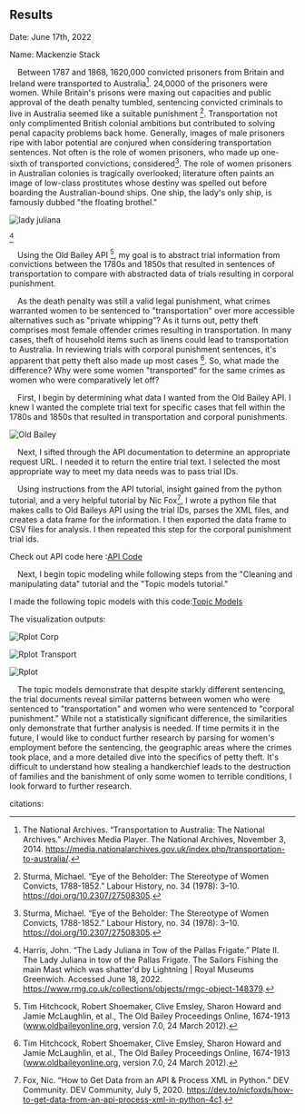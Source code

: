 ## Results 

Date: June 17th, 2022

Name: Mackenzie Stack

&emsp;Between 1787 and 1868, 1620,000 convicted prisoners from Britain and Ireland were transported to Australia[^1]. 24,0000 of the prisoners were women. While Britain's prisons were maxing out capacities and public approval of the death penalty tumbled, sentencing convicted criminals to live in Australia seemed like a suitable punishment [^2]. Transportation not only complimented British colonial ambitions but contributed to solving penal capacity problems back home. Generally, images of male prisoners ripe with labor potential are conjured when considering transportation sentences. Not often is the role of women prisoners, who made up one-sixth of transported convictions, considered[^3]. The role of women prisoners in Australian colonies is tragically overlooked; literature often paints an image of low-class prostitutes whose destiny was spelled out before boarding the Australian-bound ships. One ship, the lady's only ship, is famously dubbed "the floating brothel."

![lady juliana](assets/lady_juliana.jpg)

[^4]

&emsp;Using the Old Bailey API [^5], my goal is to abstract trial information from convictions between the 1780s and 1850s that resulted in sentences of transportation to compare with abstracted data of trials resulting in corporal punishment. 

&emsp;As the death penalty was still a valid legal punishment, what crimes warranted women to be sentenced to "transportation" over more accessible alternatives such as "private whipping"? As it turns out, petty theft comprises most female offender crimes resulting in transportation. In many cases, theft of household items such as linens could lead to transportation to Australia. In reviewing trials with corporal punishment sentences, it's apparent that petty theft also made up most cases [^6]. So, what made the difference? Why were some women "transported" for the same crimes as women who were comparatively let off? 

&emsp;First, I begin by determining what data I wanted from the Old Bailey API. I knew I wanted the complete trial text for specific cases that fell within the 1780s and 1850s that resulted in transportation and corporal punishments. 


![Old Bailey](assets/oldBaileySearch.png)

&emsp;Next, I sifted through the API documentation to determine an appropriate request URL. I needed it to return the entire trial text. I selected the most appropriate way to meet my data needs was to pass trial IDs. 

&emsp;Using instructions from the API tutorial, insight gained from the python tutorial, and a very helpful tutorial by Nic Fox[^7], I wrote a python file that makes calls to Old Baileys API using the trial IDs, parses the XML files, and creates a data frame for the information. I then exported the data frame to CSV files for analysis. I then repeated this step for the corporal punishment trial ids. 

Check out API code here :[API Code](https://github.com/mackenziebstack/DH-Exploration-Exercise/blob/0228308cb597d90cfe8d3cb62107815b48c99495/api_data/getTransData.py)


&emsp;Next, I begin topic modeling while following steps from the "Cleaning and manipulating data" tutorial and the "Topic models tutorial." 

I made the following topic models with this code:[Topic Models](https://github.com/mackenziebstack/DH-Exploration-Exercise/blob/0228308cb597d90cfe8d3cb62107815b48c99495/transportedConvicts-r/transportedConvictsTopics.R)

The visualization outputs:


![Rplot Corp](assets/Rplot-decades-corpconvicts.png)

![Rplot Transport](assets/Rplot-decades-transconvicts.png)

![Rplot](assets/rplot-transconvicts.png)


&emsp;The topic models demonstrate that despite starkly different sentencing, the trial documents reveal similar patterns between women who were sentenced to "transportation" and women who were sentenced to "corporal punishment." While not a statistically significant difference, the similarities only demonstrate that further analysis is needed. If time permits it in the future, I would like to conduct further research by parsing for women's employment before the sentencing, the geographic areas where the crimes took place, and a more detailed dive into the specifics of petty theft. It's difficult to understand how stealing a handkerchief leads to the destruction of families and the banishment of only some women to terrible conditions, I look forward to further research.

citations:

[^1]:The National Archives. “Transportation to Australia: The National Archives.” Archives Media Player. The National Archives, November 3, 2014. https://media.nationalarchives.gov.uk/index.php/transportation-to-australia/. 

[^2]:Sturma, Michael. “Eye of the Beholder: The Stereotype of Women Convicts, 1788-1852.” Labour History, no. 34 (1978): 3–10. https://doi.org/10.2307/27508305.

[^3]:Sturma, Michael. “Eye of the Beholder: The Stereotype of Women Convicts, 1788-1852.” Labour History, no. 34 (1978): 3–10. https://doi.org/10.2307/27508305.

[^4]:Harris, John. “The Lady Juliana in Tow of the Pallas Frigate.” Plate II. The Lady Juliana in tow of the Pallas Frigate. The Sailors Fishing the main Mast which was shatter'd by Lightning | Royal Museums Greenwich. Accessed June 18, 2022. https://www.rmg.co.uk/collections/objects/rmgc-object-148379. 

[^5]:Tim Hitchcock, Robert Shoemaker, Clive Emsley, Sharon Howard and Jamie McLaughlin, et al., The Old Bailey Proceedings Online, 1674-1913 (www.oldbaileyonline.org, version 7.0, 24 March 2012).

[^6]:Tim Hitchcock, Robert Shoemaker, Clive Emsley, Sharon Howard and Jamie McLaughlin, et al., The Old Bailey Proceedings Online, 1674-1913 (www.oldbaileyonline.org, version 7.0, 24 March 2012).

[^7]:Fox, Nic. “How to Get Data from an API &amp; Process XML in Python.” DEV Community. DEV Community, July 5, 2020. https://dev.to/nicfoxds/how-to-get-data-from-an-api-process-xml-in-python-4c1. 


